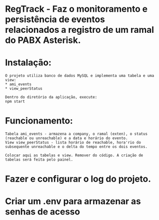 # RegTrack - Faz o monitoramento e persistência de eventos relacionados a registro de um ramal do PABX Asterisk.

# Instalação:
    O projeto utiliza banco de dados MySQL e implementa uma tabela e uma view:
    * ami_events
    * view_peerStatus

    Dentro do diretório da aplicação, execute:
    npm start

# Funcionamento:
    Tabela ami_events - armazena a company, o ramal (exten), o status (reachable ou unreachable) e a data e horário do evento.
    View view_peerStatus - lista horário de reachable, hora'rio do subsequente unreachable e o delta do tempo entre os dois eventos.

    Colocar aqui as tabelas e view. Remover do código. A criação de tabelas será feita pelo painel.

# Fazer e configurar o log do projeto.
# Criar um .env para armazenar as senhas de acesso